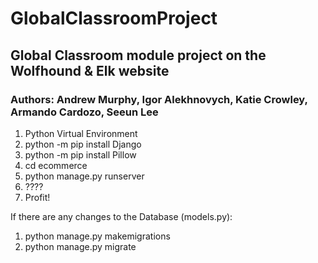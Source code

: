 # GlobalClassroomProject
## Global Classroom module project on the Wolfhound &amp; Elk website
### Authors: Andrew Murphy, Igor Alekhnovych, Katie Crowley, Armando Cardozo, Seeun Lee


1. Python Virtual Environment
2. python -m pip install Django
3. python -m pip install Pillow
4. cd ecommerce
5. python manage.py runserver
6. ????
7. Profit!

If there are any changes to the Database (models.py):

1. python manage.py makemigrations
2. python manage.py migrate
